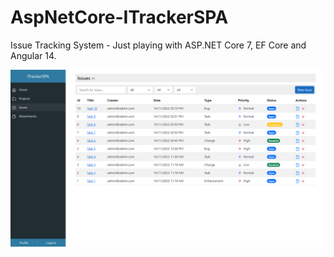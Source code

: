 # AspNetCore-ITrackerSPA
Issue Tracking System - Just playing with ASP.NET Core 7, EF Core and Angular 14.

![ITrackerSPA](https://github.com/AKouki/AspNetCore-ITrackerSPA/blob/main/ITrackerSPA/wwwroot/itrackerspa.png?raw=true)
